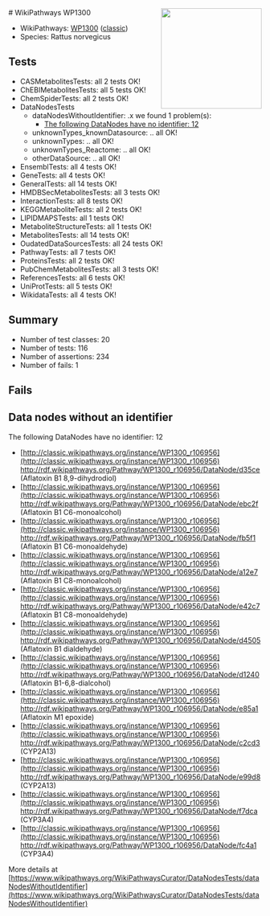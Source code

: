 <img style="float: right; width: 200px" src="https://upload.wikimedia.org/wikipedia/commons/thumb/8/83/Wplogo_with_text_500.png/640px-Wplogo_with_text_500.png" />
# WikiPathways WP1300

* WikiPathways: [WP1300](https://wikipathways.org/pathways/WP1300) ([classic](https://classic.wikipathways.org/instance/WP1300))
* Species: Rattus norvegicus
## Tests
* CASMetabolitesTests: all 2 tests OK!
* ChEBIMetabolitesTests: all 5 tests OK!
* ChemSpiderTests: all 2 tests OK!
* DataNodesTests
    * dataNodesWithoutIdentifier: .x we found 1 problem(s):
        * [The following DataNodes have no identifier: 12](#8792c492)
    * unknownTypes_knownDatasource: .. all OK!
    * unknownTypes: .. all OK!
    * unknownTypes_Reactome: .. all OK!
    * otherDataSource: .. all OK!
* EnsemblTests: all 4 tests OK!
* GeneTests: all 4 tests OK!
* GeneralTests: all 14 tests OK!
* HMDBSecMetabolitesTests: all 3 tests OK!
* InteractionTests: all 8 tests OK!
* KEGGMetaboliteTests: all 2 tests OK!
* LIPIDMAPSTests: all 1 tests OK!
* MetaboliteStructureTests: all 1 tests OK!
* MetabolitesTests: all 14 tests OK!
* OudatedDataSourcesTests: all 24 tests OK!
* PathwayTests: all 7 tests OK!
* ProteinsTests: all 2 tests OK!
* PubChemMetabolitesTests: all 3 tests OK!
* ReferencesTests: all 6 tests OK!
* UniProtTests: all 5 tests OK!
* WikidataTests: all 4 tests OK!


## Summary

* Number of test classes: 20
* Number of tests: 116
* Number of assertions: 234
* Number of fails: 1

## Fails

<a name="8792c492" />

## Data nodes without an identifier

The following DataNodes have no identifier: 12

* [http://classic.wikipathways.org/instance/WP1300_r106956](http://classic.wikipathways.org/instance/WP1300_r106956) http://rdf.wikipathways.org/Pathway/WP1300_r106956/DataNode/d35ce (Aflatoxin B1 8,9-dihydrodiol)
* [http://classic.wikipathways.org/instance/WP1300_r106956](http://classic.wikipathways.org/instance/WP1300_r106956) http://rdf.wikipathways.org/Pathway/WP1300_r106956/DataNode/ebc2f (Aflatoxin B1 C6-monoalcohol)
* [http://classic.wikipathways.org/instance/WP1300_r106956](http://classic.wikipathways.org/instance/WP1300_r106956) http://rdf.wikipathways.org/Pathway/WP1300_r106956/DataNode/fb5f1 (Aflatoxin B1 C6-monoaldehyde)
* [http://classic.wikipathways.org/instance/WP1300_r106956](http://classic.wikipathways.org/instance/WP1300_r106956) http://rdf.wikipathways.org/Pathway/WP1300_r106956/DataNode/a12e7 (Aflatoxin B1 C8-monoalcohol)
* [http://classic.wikipathways.org/instance/WP1300_r106956](http://classic.wikipathways.org/instance/WP1300_r106956) http://rdf.wikipathways.org/Pathway/WP1300_r106956/DataNode/e42c7 (Aflatoxin B1 C8-monoaldehyde)
* [http://classic.wikipathways.org/instance/WP1300_r106956](http://classic.wikipathways.org/instance/WP1300_r106956) http://rdf.wikipathways.org/Pathway/WP1300_r106956/DataNode/d4505 (Aflatoxin B1 dialdehyde)
* [http://classic.wikipathways.org/instance/WP1300_r106956](http://classic.wikipathways.org/instance/WP1300_r106956) http://rdf.wikipathways.org/Pathway/WP1300_r106956/DataNode/d1240 (Aflatoxin B1-6,8-dialcohol)
* [http://classic.wikipathways.org/instance/WP1300_r106956](http://classic.wikipathways.org/instance/WP1300_r106956) http://rdf.wikipathways.org/Pathway/WP1300_r106956/DataNode/e85a1 (Aflatoxin M1 epoxide)
* [http://classic.wikipathways.org/instance/WP1300_r106956](http://classic.wikipathways.org/instance/WP1300_r106956) http://rdf.wikipathways.org/Pathway/WP1300_r106956/DataNode/c2cd3 (CYP2A13)
* [http://classic.wikipathways.org/instance/WP1300_r106956](http://classic.wikipathways.org/instance/WP1300_r106956) http://rdf.wikipathways.org/Pathway/WP1300_r106956/DataNode/e99d8 (CYP2A13)
* [http://classic.wikipathways.org/instance/WP1300_r106956](http://classic.wikipathways.org/instance/WP1300_r106956) http://rdf.wikipathways.org/Pathway/WP1300_r106956/DataNode/f7dca (CYP3A4)
* [http://classic.wikipathways.org/instance/WP1300_r106956](http://classic.wikipathways.org/instance/WP1300_r106956) http://rdf.wikipathways.org/Pathway/WP1300_r106956/DataNode/fc4a1 (CYP3A4)


More details at [https://www.wikipathways.org/WikiPathwaysCurator/DataNodesTests/dataNodesWithoutIdentifier](https://www.wikipathways.org/WikiPathwaysCurator/DataNodesTests/dataNodesWithoutIdentifier)

